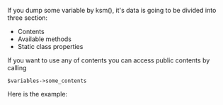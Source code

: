 If you dump some variable by ksm(), it's data is going to be divided into three section:

 - Contents
 - Available methods
 - Static class properties
 
 If you want to use any of contents you can access public contents by calling
 
 ```
 $variables->some_contents
 ```
 
 Here is the example:
 
